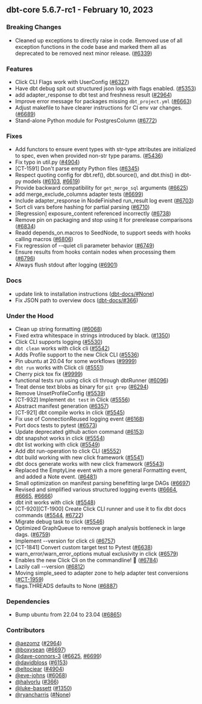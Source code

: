 ## dbt-core 5.6.7-rc1 - February 10, 2023

### Breaking Changes

- Cleaned up exceptions to directly raise in code.  Removed use of all exception functions in the code base and marked them all as deprecated to be removed next minor release. ([#6339](https://github.com/dbt-labs/dbt-core/issues/6339))

### Features

- Click CLI Flags work with UserConfig ([#6327](https://github.com/dbt-labs/dbt-core/issues/6327))
- Have dbt debug spit out structured json logs with flags enabled. ([#5353](https://github.com/dbt-labs/dbt-core/issues/5353))
- add adapter_response to dbt test and freshness result ([#2964](https://github.com/dbt-labs/dbt-core/issues/2964))
- Improve error message for packages missing `dbt_project.yml` ([#6663](https://github.com/dbt-labs/dbt-core/issues/6663))
- Adjust makefile to have clearer instructions for CI env var changes. ([#6689](https://github.com/dbt-labs/dbt-core/issues/6689))
- Stand-alone Python module for PostgresColumn ([#6772](https://github.com/dbt-labs/dbt-core/issues/6772))

### Fixes

- Add functors to ensure event types with str-type attributes are initialized to spec, even when provided non-str type params. ([#5436](https://github.com/dbt-labs/dbt-core/issues/5436))
- Fix typo in util.py ([#4904](https://github.com/dbt-labs/dbt-core/issues/4904))
- [CT-1591] Don't parse empty Python files ([#6345](https://github.com/dbt-labs/dbt-core/issues/6345))
- Respect quoting config for dbt.ref(), dbt.source(), and dbt.this() in dbt-py models ([#6103](https://github.com/dbt-labs/dbt-core/issues/6103), [#6619](https://github.com/dbt-labs/dbt-core/issues/6619))
- Provide backward compatibility for `get_merge_sql` arguments ([#6625](https://github.com/dbt-labs/dbt-core/issues/6625))
- add merge_exclude_columns adapter tests ([#6699](https://github.com/dbt-labs/dbt-core/issues/6699))
- Include adapter_response in NodeFinished run_result log event ([#6703](https://github.com/dbt-labs/dbt-core/issues/6703))
- Sort cli vars before hashing for partial parsing ([#6710](https://github.com/dbt-labs/dbt-core/issues/6710))
- [Regression] exposure_content referenced incorrectly ([#6738](https://github.com/dbt-labs/dbt-core/issues/6738))
- Remove pin on packaging and stop using it for prerelease comparisons ([#6834](https://github.com/dbt-labs/dbt-core/issues/6834))
- Readd depends_on.macros to SeedNode, to support seeds with hooks calling macros ([#6806](https://github.com/dbt-labs/dbt-core/issues/6806))
- Fix regression of --quiet cli parameter behavior ([#6749](https://github.com/dbt-labs/dbt-core/issues/6749))
- Ensure results from hooks contain nodes when processing them ([#6796](https://github.com/dbt-labs/dbt-core/issues/6796))
- Always flush stdout after logging ([#6901](https://github.com/dbt-labs/dbt-core/issues/6901))

### Docs

- update link to installation instructions ([dbt-docs/#None](https://github.com/dbt-labs/dbt-docs/issues/None))
- Fix JSON path to overview docs ([dbt-docs/#366](https://github.com/dbt-labs/dbt-docs/issues/366))

### Under the Hood

- Clean up string formatting ([#6068](https://github.com/dbt-labs/dbt-core/issues/6068))
- Fixed extra whitespace in strings introduced by black. ([#1350](https://github.com/dbt-labs/dbt-core/issues/1350))
- Click CLI supports logging ([#5530](https://github.com/dbt-labs/dbt-core/issues/5530))
- `dbt clean` works with click cli ([#5542](https://github.com/dbt-labs/dbt-core/issues/5542))
- Adds Profile support to the new Click CLI ([#5536](https://github.com/dbt-labs/dbt-core/issues/5536))
- Pin ubuntu at 20.04 for some workflows ([#9999](https://github.com/dbt-labs/dbt-core/issues/9999))
- `dbt run` works with Click cli ([#5551](https://github.com/dbt-labs/dbt-core/issues/5551))
- Cherry pick tox fix ([#9999](https://github.com/dbt-labs/dbt-core/issues/9999))
- functional tests run using click cli through dbtRunner ([#6096](https://github.com/dbt-labs/dbt-core/issues/6096))
- Treat dense text blobs as binary for `git grep` ([#6294](https://github.com/dbt-labs/dbt-core/issues/6294))
- Remove UnsetProfileConfig ([#5539](https://github.com/dbt-labs/dbt-core/issues/5539))
- [CT-932] Implement `dbt test` in Click ([#5556](https://github.com/dbt-labs/dbt-core/issues/5556))
- Abstract manifest generation ([#6357](https://github.com/dbt-labs/dbt-core/issues/6357))
- [CT-921] dbt compile works in click ([#5545](https://github.com/dbt-labs/dbt-core/issues/5545))
- Fix use of ConnectionReused logging event ([#6168](https://github.com/dbt-labs/dbt-core/issues/6168))
- Port docs tests to pytest ([#6573](https://github.com/dbt-labs/dbt-core/issues/6573))
- Update deprecated github action command ([#6153](https://github.com/dbt-labs/dbt-core/issues/6153))
- dbt snapshot works in click ([#5554](https://github.com/dbt-labs/dbt-core/issues/5554))
- dbt list working with click ([#5549](https://github.com/dbt-labs/dbt-core/issues/5549))
- Add dbt run-operation to click CLI ([#5552](https://github.com/dbt-labs/dbt-core/issues/5552))
- dbt build working with new click framework ([#5541](https://github.com/dbt-labs/dbt-core/issues/5541))
- dbt docs generate works with new click framework ([#5543](https://github.com/dbt-labs/dbt-core/issues/5543))
- Replaced the EmptyLine event with a more general Formatting event, and added a Note event. ([#6481](https://github.com/dbt-labs/dbt-core/issues/6481))
- Small optimization on manifest parsing benefitting large DAGs ([#6697](https://github.com/dbt-labs/dbt-core/issues/6697))
- Revised and simplified various structured logging events ([#6664](https://github.com/dbt-labs/dbt-core/issues/6664), [#6665](https://github.com/dbt-labs/dbt-core/issues/6665), [#6666](https://github.com/dbt-labs/dbt-core/issues/6666))
- dbt init works with click ([#5548](https://github.com/dbt-labs/dbt-core/issues/5548))
- [CT-920][CT-1900] Create Click CLI runner and use it to fix dbt docs commands ([#5544](https://github.com/dbt-labs/dbt-core/issues/5544), [#6722](https://github.com/dbt-labs/dbt-core/issues/6722))
- Migrate debug task to click ([#5546](https://github.com/dbt-labs/dbt-core/issues/5546))
-  Optimized GraphQueue to remove graph analysis bottleneck in large dags. ([#6759](https://github.com/dbt-labs/dbt-core/issues/6759))
- Implement --version for click cli ([#6757](https://github.com/dbt-labs/dbt-core/issues/6757))
- [CT-1841] Convert custom target test to Pytest ([#6638](https://github.com/dbt-labs/dbt-core/issues/6638))
- warn_error/warn_error_options mutual exclusivity in click ([#6579](https://github.com/dbt-labs/dbt-core/issues/6579))
- Enables the new Click Cli on the commandline! 🚀 ([#6784](https://github.com/dbt-labs/dbt-core/issues/6784))
- Lazily call --version ([#6812](https://github.com/dbt-labs/dbt-core/issues/6812))
- Moving simple_seed to adapter zone to help adapter test conversions ([#CT-1959](https://github.com/dbt-labs/dbt-core/issues/CT-1959))
- flags.THREADS defaults to None ([#6887](https://github.com/dbt-labs/dbt-core/issues/6887))

### Dependencies

- Bump ubuntu from 22.04 to 23.04 ([#6865](https://github.com/dbt-labs/dbt-core/pull/6865))

### Contributors
- [@aezomz](https://github.com/aezomz) ([#2964](https://github.com/dbt-labs/dbt-core/issues/2964))
- [@boxysean](https://github.com/boxysean) ([#6697](https://github.com/dbt-labs/dbt-core/issues/6697))
- [@dave-connors-3](https://github.com/dave-connors-3) ([#6625](https://github.com/dbt-labs/dbt-core/issues/6625), [#6699](https://github.com/dbt-labs/dbt-core/issues/6699))
- [@davidbloss](https://github.com/davidbloss) ([#6153](https://github.com/dbt-labs/dbt-core/issues/6153))
- [@eltociear](https://github.com/eltociear) ([#4904](https://github.com/dbt-labs/dbt-core/issues/4904))
- [@eve-johns](https://github.com/eve-johns) ([#6068](https://github.com/dbt-labs/dbt-core/issues/6068))
- [@halvorlu](https://github.com/halvorlu) ([#366](https://github.com/dbt-labs/dbt-core/issues/366))
- [@luke-bassett](https://github.com/luke-bassett) ([#1350](https://github.com/dbt-labs/dbt-core/issues/1350))
- [@ryancharris](https://github.com/ryancharris) ([#None](https://github.com/dbt-labs/dbt-core/issues/None))

